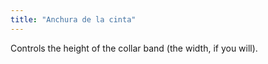 ```yaml
---
title: "Anchura de la cinta"
---
```


Controls the height of the collar band (the width, if you will).

